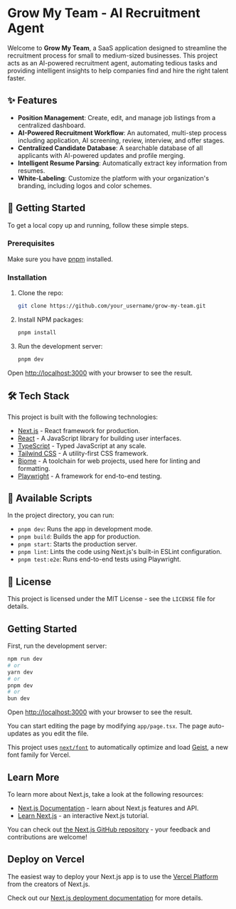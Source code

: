 # Grow My Team - AI Recruitment Agent

Welcome to **Grow My Team**, a SaaS application designed to streamline the recruitment process for small to medium-sized businesses. This project acts as an AI-powered recruitment agent, automating tedious tasks and providing intelligent insights to help companies find and hire the right talent faster.

## ✨ Features

- **Position Management**: Create, edit, and manage job listings from a centralized dashboard.
- **AI-Powered Recruitment Workflow**: An automated, multi-step process including application, AI screening, review, interview, and offer stages.
- **Centralized Candidate Database**: A searchable database of all applicants with AI-powered updates and profile merging.
- **Intelligent Resume Parsing**: Automatically extract key information from resumes.
- **White-Labeling**: Customize the platform with your organization's branding, including logos and color schemes.

## 🚀 Getting Started

To get a local copy up and running, follow these simple steps.

### Prerequisites

Make sure you have [pnpm](https://pnpm.io/installation) installed.

### Installation

1. Clone the repo:
   ```sh
   git clone https://github.com/your_username/grow-my-team.git
   ```
2. Install NPM packages:
   ```sh
   pnpm install
   ```
3. Run the development server:
   ```sh
   pnpm dev
   ```

Open [http://localhost:3000](http://localhost:3000) with your browser to see the result.

## 🛠️ Tech Stack

This project is built with the following technologies:

- [Next.js](https://nextjs.org/) - React framework for production.
- [React](https://reactjs.org/) - A JavaScript library for building user interfaces.
- [TypeScript](https://www.typescriptlang.org/) - Typed JavaScript at any scale.
- [Tailwind CSS](https://tailwindcss.com/) - A utility-first CSS framework.
- [Biome](https://biomejs.dev/) - A toolchain for web projects, used here for linting and formatting.
- [Playwright](https://playwright.dev/) - A framework for end-to-end testing.

## 📜 Available Scripts

In the project directory, you can run:

- `pnpm dev`: Runs the app in development mode.
- `pnpm build`: Builds the app for production.
- `pnpm start`: Starts the production server.
- `pnpm lint`: Lints the code using Next.js's built-in ESLint configuration.
- `pnpm test:e2e`: Runs end-to-end tests using Playwright.

## 📄 License

This project is licensed under the MIT License - see the `LICENSE` file for details.

## Getting Started

First, run the development server:

```bash
npm run dev
# or
yarn dev
# or
pnpm dev
# or
bun dev
```

Open [http://localhost:3000](http://localhost:3000) with your browser to see the result.

You can start editing the page by modifying `app/page.tsx`. The page auto-updates as you edit the file.

This project uses [`next/font`](https://nextjs.org/docs/app/building-your-application/optimizing/fonts) to automatically optimize and load [Geist](https://vercel.com/font), a new font family for Vercel.

## Learn More

To learn more about Next.js, take a look at the following resources:

- [Next.js Documentation](https://nextjs.org/docs) - learn about Next.js features and API.
- [Learn Next.js](https://nextjs.org/learn) - an interactive Next.js tutorial.

You can check out [the Next.js GitHub repository](https://github.com/vercel/next.js) - your feedback and contributions are welcome!

## Deploy on Vercel

The easiest way to deploy your Next.js app is to use the [Vercel Platform](https://vercel.com/new?utm_medium=default-template&filter=next.js&utm_source=create-next-app&utm_campaign=create-next-app-readme) from the creators of Next.js.

Check out our [Next.js deployment documentation](https://nextjs.org/docs/app/building-your-application/deploying) for more details.
